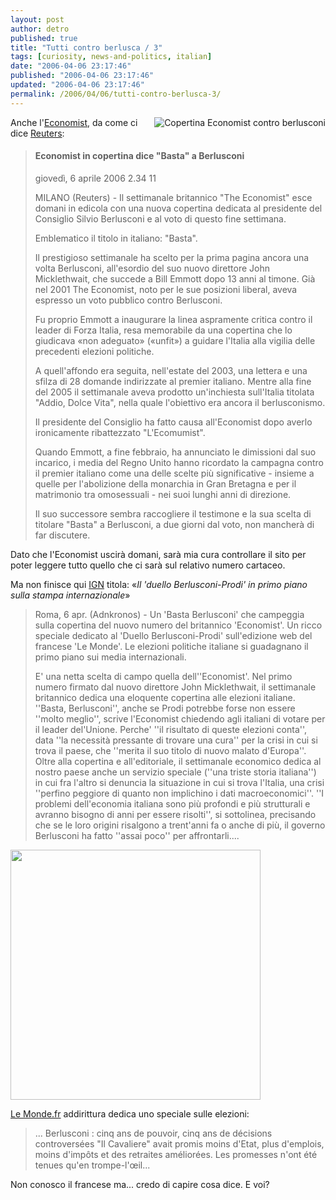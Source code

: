 ```yaml
---
layout: post
author: detro
published: true
title: "Tutti contro berlusca / 3"
tags: [curiosity, news-and-politics, italian]
date: "2006-04-06 23:17:46"
published: "2006-04-06 23:17:46"
updated: "2006-04-06 23:17:46"
permalink: /2006/04/06/tutti-contro-berlusca-3/
---
```


<img src="http://www.adnkronos.com/Assets/Imgs/E/economist_berlusc--200x200.jpg" alt="Copertina Economist contro berlusconi" align="right" />
Anche l'<a href="http://www.economist.com/index.html">Economist</a>, da come ci dice <a href="http://today.reuters.it/news/newsArticle.aspx?type=entertainmentNews&storyID=2006-04-06T123447Z_01_ZAM640183_RTRIDST_0_OITLR-JS-ECONOMIST-COPERTINA-BASTA.XML">Reuters</a>:
<blockquote><h4>Economist in copertina dice "Basta" a Berlusconi</h4>
giovedì, 6 aprile 2006 2.34 11

MILANO (Reuters) - Il settimanale britannico "The Economist" esce domani in edicola con una nuova copertina dedicata al presidente del Consiglio Silvio Berlusconi e al voto di questo fine settimana.

Emblematico il titolo in italiano: "Basta".

Il prestigioso settimanale ha scelto per la prima pagina ancora una volta Berlusconi, all'esordio del suo nuovo direttore John Micklethwait, che succede a Bill Emmott dopo 13 anni al timone. Già nel 2001 The Economist, noto per le sue posizioni liberal, aveva espresso un voto pubblico contro Berlusconi.

Fu proprio Emmott a inaugurare la linea aspramente critica contro il leader di Forza Italia, resa memorabile da una copertina che lo giudicava «non adeguato» («unfit») a guidare l'Italia alla vigilia delle precedenti elezioni politiche.

A quell'affondo era seguita, nell'estate del 2003, una lettera e una sfilza di 28 domande indirizzate al premier italiano. Mentre alla fine del 2005 il settimanale aveva prodotto un'inchiesta sull'Italia titolata "Addio, Dolce Vita", nella quale l'obiettivo era ancora il berlusconismo.

Il presidente del Consiglio ha fatto causa all'Economist dopo averlo ironicamente ribattezzato "L'Ecomumist".

Quando Emmott, a fine febbraio, ha annunciato le dimissioni dal suo incarico, i media del Regno Unito hanno ricordato la campagna contro il premier italiano come una delle scelte più significative - insieme a quelle per l'abolizione della monarchia in Gran Bretagna e per il matrimonio tra omosessuali - nei suoi lunghi anni di direzione.

Il suo successore sembra raccogliere il testimone e la sua scelta di titolare "Basta" a Berlusconi, a due giorni dal voto, non mancherà di far discutere.</blockquote>

Dato che l'Economist uscirà domani, sarà mia cura controllare il sito per poter leggere tutto quello che ci sarà sul relativo numero cartaceo.

Ma non finisce qui <!--more-->
<a href="http://www.adnkronos.com/3Level.php?cat=Politica&loid=1.0.380762364">IGN</a> titola: &laquo;<em>Il 'duello Berlusconi-Prodi' in primo piano sulla stampa internazionale</em>&raquo;
<blockquote>Roma, 6 apr. (Adnkronos) - Un 'Basta Berlusconi' che campeggia sulla copertina del nuovo numero del britannico 'Economist'. Un ricco speciale dedicato al 'Duello Berlusconi-Prodi' sull'edizione web del francese 'Le Monde'. Le elezioni politiche italiane si guadagnano il primo piano sui media internazionali.

E' una netta scelta di campo quella dell''Economist'. Nel primo numero firmato dal nuovo direttore John Micklethwait, il settimanale britannico dedica una eloquente copertina alle elezioni italiane. ''Basta, Berlusconi'', anche se Prodi potrebbe forse non essere ''molto meglio'', scrive l'Economist chiedendo agli italiani di votare per il leader del'Unione. Perche' ''il risultato di queste elezioni conta'', data ''la necessità pressante di trovare una cura'' per la crisi in cui si trova il paese, che ''merita il suo titolo di nuovo malato d'Europa''. Oltre alla copertina e all'editoriale, il settimanale economico dedica al nostro paese anche un servizio speciale (''una triste storia italiana'') in cui fra l'altro si denuncia la situazione in cui si trova l'Italia, una crisi ''perfino peggiore di quanto non implichino i dati macroeconomici''. ''I problemi dell'economia italiana sono più profondi e più strutturali e avranno bisogno di anni per essere risolti'', si sottolinea, precisando che se le loro origini risalgono a trent'anni fa o anche di più, il governo Berlusconi ha fatto ''assai poco'' per affrontarli....</blockquote>

<img src="http://medias.lemonde.fr/mmpub/edt/ill/2006/04/05/h_4_italie-head-1000x50.jpg" width="400" />

<a href="http://www.lemonde.fr/web/sequence/0,2-727571,1-0,0.html">Le Monde.fr</a> addirittura dedica uno speciale sulle elezioni:
<blockquote>... Berlusconi : cinq ans de pouvoir, cinq ans de décisions controversées
"Il Cavaliere" avait promis moins d'Etat, plus d'emplois, moins d'impôts et des retraites améliorées. Les promesses n'ont été tenues qu'en trompe-l'œil... </blockquote>
Non conosco il francese ma... credo di capire cosa dice. E voi?



